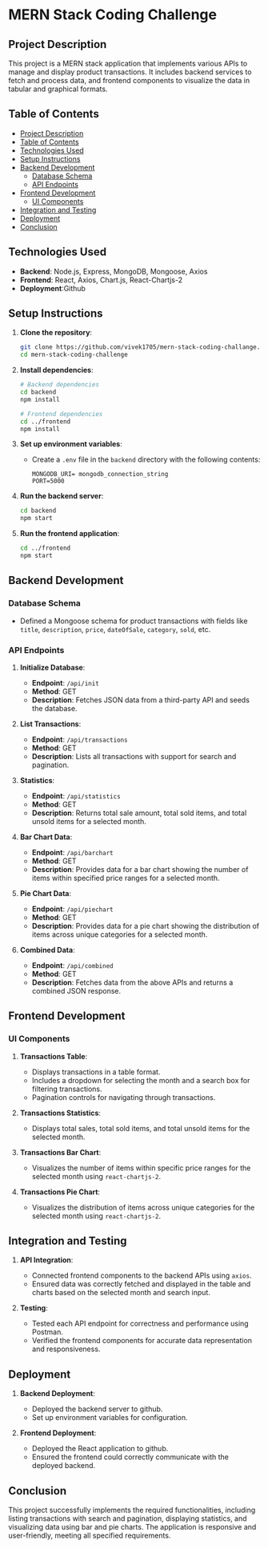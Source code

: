 
# MERN Stack Coding Challenge

## Project Description
This project is a MERN stack application that implements various APIs to manage and display product transactions. It includes backend services to fetch and process data, and frontend components to visualize the data in tabular and graphical formats.

## Table of Contents
- [Project Description](#project-description)
- [Table of Contents](#table-of-contents)
- [Technologies Used](#technologies-used)
- [Setup Instructions](#setup-instructions)
- [Backend Development](#backend-development)
  - [Database Schema](#database-schema)
  - [API Endpoints](#api-endpoints)
- [Frontend Development](#frontend-development)
  - [UI Components](#ui-components)
- [Integration and Testing](#integration-and-testing)
- [Deployment](#deployment)
- [Conclusion](#conclusion)

## Technologies Used
- **Backend**: Node.js, Express, MongoDB, Mongoose, Axios
- **Frontend**: React, Axios, Chart.js, React-Chartjs-2
- **Deployment**:Github

## Setup Instructions
1. **Clone the repository**:
   ```bash
   git clone https://github.com/vivek1705/mern-stack-coding-challange.git
   cd mern-stack-coding-challenge
   ```

2. **Install dependencies**:
   ```bash
   # Backend dependencies
   cd backend
   npm install
   
   # Frontend dependencies
   cd ../frontend
   npm install
   ```

3. **Set up environment variables**:
   - Create a `.env` file in the `backend` directory with the following contents:
     ```
     MONGODB_URI= mongodb_connection_string
     PORT=5000
     ```

4. **Run the backend server**:
   ```bash
   cd backend
   npm start
   ```

5. **Run the frontend application**:
   ```bash
   cd ../frontend
   npm start
   ```

## Backend Development
### Database Schema
- Defined a Mongoose schema for product transactions with fields like `title`, `description`, `price`, `dateOfSale`, `category`, `sold`, etc.

### API Endpoints
1. **Initialize Database**: 
   - **Endpoint**: `/api/init`
   - **Method**: GET
   - **Description**: Fetches JSON data from a third-party API and seeds the database.

2. **List Transactions**: 
   - **Endpoint**: `/api/transactions`
   - **Method**: GET
   - **Description**: Lists all transactions with support for search and pagination.

3. **Statistics**: 
   - **Endpoint**: `/api/statistics`
   - **Method**: GET
   - **Description**: Returns total sale amount, total sold items, and total unsold items for a selected month.

4. **Bar Chart Data**: 
   - **Endpoint**: `/api/barchart`
   - **Method**: GET
   - **Description**: Provides data for a bar chart showing the number of items within specified price ranges for a selected month.

5. **Pie Chart Data**: 
   - **Endpoint**: `/api/piechart`
   - **Method**: GET
   - **Description**: Provides data for a pie chart showing the distribution of items across unique categories for a selected month.

6. **Combined Data**: 
   - **Endpoint**: `/api/combined`
   - **Method**: GET
   - **Description**: Fetches data from the above APIs and returns a combined JSON response.

## Frontend Development
### UI Components
1. **Transactions Table**:
   - Displays transactions in a table format.
   - Includes a dropdown for selecting the month and a search box for filtering transactions.
   - Pagination controls for navigating through transactions.

2. **Transactions Statistics**:
   - Displays total sales, total sold items, and total unsold items for the selected month.

3. **Transactions Bar Chart**:
   - Visualizes the number of items within specific price ranges for the selected month using `react-chartjs-2`.

4. **Transactions Pie Chart**:
   - Visualizes the distribution of items across unique categories for the selected month using `react-chartjs-2`.

## Integration and Testing
1. **API Integration**:
   - Connected frontend components to the backend APIs using `axios`.
   - Ensured data was correctly fetched and displayed in the table and charts based on the selected month and search input.

2. **Testing**:
   - Tested each API endpoint for correctness and performance using Postman.
   - Verified the frontend components for accurate data representation and responsiveness.

## Deployment
1. **Backend Deployment**:
   - Deployed the backend server to github.
   - Set up environment variables for configuration.

2. **Frontend Deployment**:
   - Deployed the React application to github.
   - Ensured the frontend could correctly communicate with the deployed backend.

## Conclusion
This project successfully implements the required functionalities, including listing transactions with search and pagination, displaying statistics, and visualizing data using bar and pie charts. The application is responsive and user-friendly, meeting all specified requirements.

